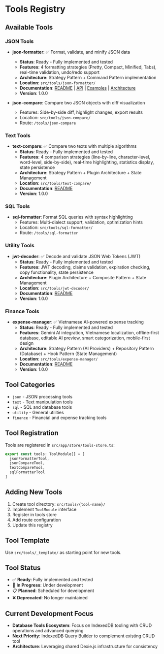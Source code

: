 # Tools Registry

## Available Tools

### JSON Tools
- **json-formatter**: ✅ Format, validate, and minify JSON data
  - **Status**: Ready - Fully implemented and tested
  - **Features**: 4 formatting strategies (Pretty, Compact, Minified, Tabs), real-time validation, undo/redo support
  - **Architecture**: Strategy Pattern + Command Pattern implementation
  - **Location**: `src/tools/json-formatter/`
  - **Documentation**: [README](../src/tools/json-formatter/README.md) | [API](./tools/json-formatter-api.md) | [Examples](./examples/json-formatter-examples.md) | [Architecture](./architecture/json-formatter-patterns.md)
  - **Version**: 1.0.0

- **json-compare**: Compare two JSON objects with diff visualization
  - Features: Side-by-side diff, highlight changes, export results
  - Location: `src/tools/json-compare/`
  - Route: `/tools/json-compare`

### Text Tools
- **text-compare**: ✅ Compare two texts with multiple algorithms
  - **Status**: Ready - Fully implemented and tested
  - **Features**: 4 comparison strategies (line-by-line, character-level, word-level, side-by-side), real-time highlighting, statistics display, state persistence
  - **Architecture**: Strategy Pattern + Plugin Architecture + State Management
  - **Location**: `src/tools/text-compare/`
  - **Documentation**: [README](../src/tools/text-compare/README.md)
  - **Version**: 1.0.0

### SQL Tools
- **sql-formatter**: Format SQL queries with syntax highlighting
  - Features: Multi-dialect support, validation, optimization hints
  - Location: `src/tools/sql-formatter/`
  - Route: `/tools/sql-formatter`

### Utility Tools
- **jwt-decoder**: ✅ Decode and validate JSON Web Tokens (JWT)
  - **Status**: Ready - Fully implemented and tested
  - **Features**: JWT decoding, claims validation, expiration checking, copy functionality, state persistence
  - **Architecture**: Plugin Architecture + Composite Pattern + State Management
  - **Location**: `src/tools/jwt-decoder/`
  - **Documentation**: [README](../src/tools/jwt-decoder/README.md)
  - **Version**: 1.0.0

### Finance Tools
- **expense-manager**: ✅ Vietnamese AI-powered expense tracking
  - **Status**: Ready - Fully implemented and tested
  - **Features**: Gemini AI integration, Vietnamese localization, offline-first database, editable AI preview, smart categorization, mobile-first design
  - **Architecture**: Strategy Pattern (AI Providers) + Repository Pattern (Database) + Hook Pattern (State Management)
  - **Location**: `src/tools/expense-manager/`
  - **Documentation**: [README](../src/tools/expense-manager/README.md)
  - **Version**: 1.0.0

## Tool Categories
- `json` - JSON processing tools
- `text` - Text manipulation tools
- `sql` - SQL and database tools
- `utility` - General utilities
- `finance` - Financial and expense tracking tools

## Tool Registration
Tools are registered in `src/app/store/tools-store.ts`:

```typescript
export const tools: ToolModule[] = [
  jsonFormatterTool,
  jsonCompareTool,
  textCompareTool,
  sqlFormatterTool
]
```

## Adding New Tools
1. Create tool directory: `src/tools/{tool-name}/`
2. Implement `ToolModule` interface
3. Register in tools store
4. Add route configuration
5. Update this registry

## Tool Template
Use `src/tools/_template/` as starting point for new tools.

## Tool Status
- ✅ **Ready**: Fully implemented and tested
- 🚧 **In Progress**: Under development
- 📋 **Planned**: Scheduled for development
- ❌ **Deprecated**: No longer maintained

## Current Development Focus
- **Database Tools Ecosystem**: Focus on IndexedDB tooling with CRUD operations and advanced querying
- **Next Priority**: IndexedDB Query Builder to complement existing CRUD tool
- **Architecture**: Leveraging shared Dexie.js infrastructure for consistency